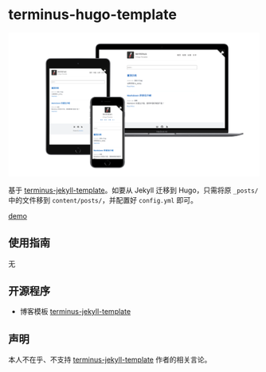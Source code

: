 # terminus-hugo-template

![preview](images/preview.png)

基于 [terminus-jekyll-template](https://github.com/TerminusBot/terminus-jekyll-template)。如要从 Jekyll 迁移到 Hugo，只需将原 `_posts/` 中的文件移到 `content/posts/`，并配置好 `config.yml` 即可。

[demo](https://todd.scuteee.com/terminus-hugo-template/)

## 使用指南

无

## 开源程序

- 博客模板 [terminus-jekyll-template](https://github.com/TerminusBot/terminus-jekyll-template)

## 声明

本人不在乎、不支持 [terminus-jekyll-template](https://github.com/TerminusBot/terminus-jekyll-template) 作者的相关言论。
